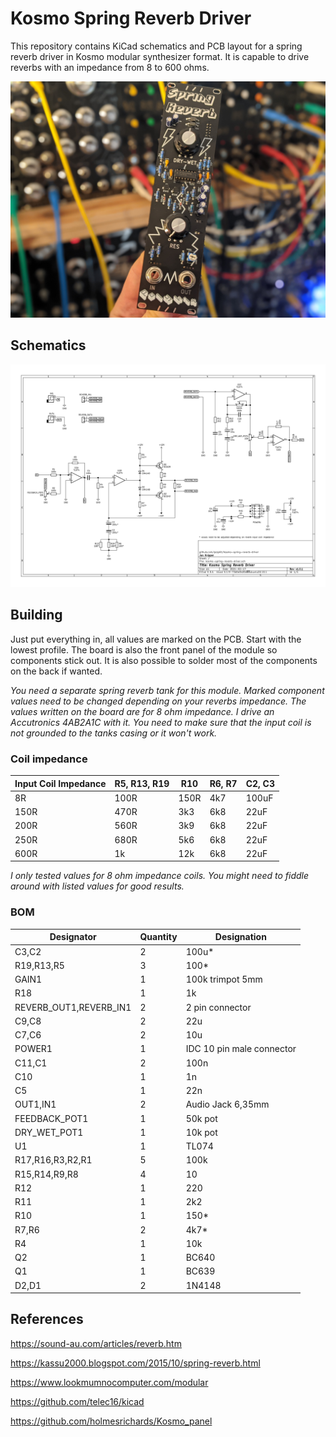 # Kosmo Spring Reverb Driver

This repository contains KiCad schematics and PCB layout for a spring reverb driver in Kosmo modular synthesizer format. It is capable to drive reverbs with an impedance from 8 to 600 ohms.

![Kosmo Reverb Driver PCB](kosmo-spring-reverb-driver-modulargrid.jpg)

## Schematics

![Kosmo Reverb Driver Schematics](kosmo-spring-reverb-driver-schematics.png)

## Building

Just put everything in, all values are marked on the PCB. Start with the lowest profile. The board is also the front panel of the module so components stick out. It is also possible to solder most of the components on the back if wanted.

*You need a separate spring reverb tank for this module. Marked component values need to be changed depending on your reverbs impedance. The values written on the board are for 8 ohm impedance. I drive an Accutronics 4AB2A1C with it. You need to make sure that the input coil is not grounded to the tanks casing or it won't work.*

### Coil impedance

| Input Coil Impedance | R5, R13, R19 | R10     | R6, R7   | C2, C3 | 
|----------------------|--------------|---------|----------|--------|
| 8R                   | 100R         | 150R    | 4k7      | 100uF  |
| 150R                 | 470R         | 3k3     | 6k8      | 22uF   |
| 200R                 | 560R         | 3k9     | 6k8      | 22uF   |
| 250R                 | 680R         | 5k6     | 6k8      | 22uF   |
| 600R                 | 1k           | 12k     | 6k8      | 22uF   |

*I only tested values for 8 ohm impedance coils. You might need to fiddle around with listed values for good results.*

### BOM

|Designator|Quantity              |Designation                                      |
|----------|----------------------|-------------------------------------------------|
|C3,C2     |2                     |100u*                                            |
|R19,R13,R5|3                     |100*                                             |
|GAIN1     |1                     |100k trimpot 5mm                                 |
|R18       |1                     |1k                                               |
|REVERB_OUT1,REVERB_IN1|2                     |2 pin connector                                  |
|C9,C8     |2                     |22u                                              |
|C7,C6     |2                     |10u                                              |
|POWER1    |1                     |IDC 10 pin male connector                        |
|C11,C1    |2                     |100n                                             |
|C10       |1                     |1n                                               |
|C5        |1                     |22n                                              |
|OUT1,IN1  |2                     |Audio Jack 6,35mm                                |
|FEEDBACK_POT1|1                     |50k pot                                          |
|DRY_WET_POT1|1                     |10k pot                                          |
|U1        |1                     |TL074                                            |
|R17,R16,R3,R2,R1|5                     |100k                                             |
|R15,R14,R9,R8|4                     |10                                               |
|R12       |1                     |220                                              |
|R11       |1                     |2k2                                              |
|R10       |1                     |150*                                             |
|R7,R6     |2                     |4k7*                                             |
|R4        |1                     |10k                                              |
|Q2        |1                     |BC640                                            |
|Q1        |1                     |BC639                                            |
|D2,D1     |2                     |1N4148                                           |

## References

https://sound-au.com/articles/reverb.htm

https://kassu2000.blogspot.com/2015/10/spring-reverb.html

https://www.lookmumnocomputer.com/modular

https://github.com/telec16/kicad

https://github.com/holmesrichards/Kosmo_panel
